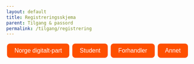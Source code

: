 ```yaml
---
layout: default
title: Registreringsskjema
parent: Tilgang & passord
permalink: /tilgang/registrering
---
```


<!-- HTML and JavaScript to add buttons and functionality -->
<style>
  .modern-button {
    background-color: #fe5000;
    border: none;
    color: white;
    padding: 10px 20px;
    text-align: center;
    text-decoration: none;
    display: inline-block;
    font-size: 16px;
    margin: 4px 2px;
    cursor: pointer;
    border-radius: 8px;
    transition: background-color 0.3s;
  }

  .modern-button:hover {
    background-color: #0056b3;
  }

  #iframeContainer, #messageContainer {
    margin-top: 20px;
    height: 100vh;
  }

  #iframeContainer iframe {
    width: 100%;
    height: 100%;
    border: none;
  }

  .bold-message {
    font-weight: bold;
  }
</style>

<button class="modern-button" onclick="showIframe('https://www.geonorge.no/NDUserForm/')">Norge digitalt-part</button>
<button class="modern-button" onclick="showStudentMessage()">Student</button>
<button class="modern-button" onclick="showForhandlerMessage()">Forhandler</button>
<button class="modern-button" onclick="showAnnetMessage()">Annet</button>

<div id="iframeContainer" style="display: none;">
  <iframe></iframe>
</div>
<div id="messageContainer" style="display: none;"></div>

<script>
  function showIframe(url) {
    document.getElementById('iframeContainer').style.display = 'block';
    document.getElementById('iframeContainer').querySelector('iframe').src = url;
    document.getElementById('messageContainer').style.display = 'none';
  }

  function showStudentMessage() {
    var messageContainer = document.getElementById('messageContainer');
    messageContainer.style.display = 'block';
    messageContainer.innerHTML = '<p class="bold-message">Brukertilganger er kun for Norge digitalt parter.<br>Om du er student ber vi deg kontakte ansvarlig ved ditt universitet / høgskole.</p><p class="bold-message"><a href="https://www.geonorge.no/globalassets/geonorge2/parter/nasjonale-parter-i-norge-digitalt-1.pdf" target="_blank">Liste over nasjonale parter i Norge digitalt</a></p>';
    document.getElementById('iframeContainer').style.display = 'none';
  }

  function showForhandlerMessage() {
    var messageContainer = document.getElementById('messageContainer');
    messageContainer.style.display = 'block';
    messageContainer.innerHTML = '<p class="bold-message">Avtaledokumenter og de generelle vilkårene for Norge digitalt-samarbeidet:</p><p class="bold-message"><a href="https://www.geonorge.no/Geodataarbeid/Norge-digitalt/avtaler-og-maler/" target="_blank">Avtaledokumenter</a></p>';
    document.getElementById('iframeContainer').style.display = 'none';
  }

  function showAnnetMessage() {
    var messageContainer = document.getElementById('messageContainer');
    messageContainer.style.display = 'block';
    messageContainer.innerHTML = '<p class="bold-message">Ønsker du kartdata som ikke er gratis, kan du sende oss en e-post dersom det gjelder dybde- eller sjørelaterte data. Gjelder det landbaserte data, må du kontakte en av forhandlerne våre.</p><p class="bold-message"><a href="https://www.kartverket.no/api-og-data/kjope-kartdata" target="_blank">Forhandlere</a></p>';
    document.getElementById('iframeContainer').style.display = 'none';
  }

  function openLink(url) {
    window.open(url, '_blank');
  }
</script>

